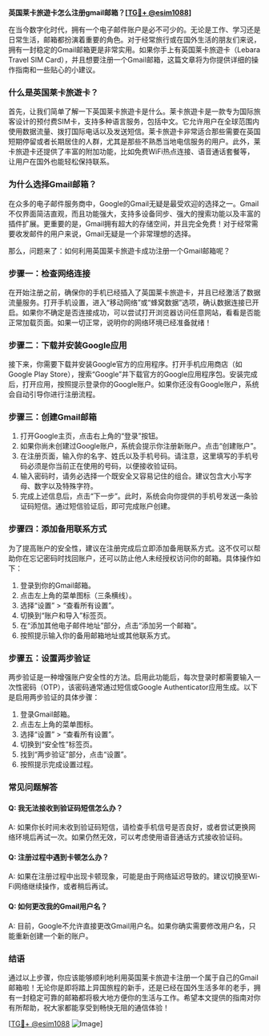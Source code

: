 **英国莱卡旅遊卡怎么注册gmail邮箱？[[TG💪+ @esim1088](https://t.me/s/esim1088)]**

在当今数字化时代，拥有一个电子邮件账户是必不可少的。无论是工作、学习还是日常生活，邮箱都扮演着重要的角色。对于经常旅行或在国外生活的朋友们来说，拥有一封稳定的Gmail邮箱更是非常实用。如果你手上有英国莱卡旅遊卡（Lebara Travel SIM Card），并且想要注册一个Gmail邮箱，这篇文章将为你提供详细的操作指南和一些贴心的小建议。

### **什么是英国莱卡旅遊卡？**

首先，让我们简单了解一下英国莱卡旅遊卡是什么。莱卡旅遊卡是一款专为国际旅客设计的预付费SIM卡，支持多种语言服务，包括中文。它允许用户在全球范围内使用数据流量、拨打国际电话以及发送短信。莱卡旅遊卡非常适合那些需要在英国短期停留或者长期居住的人群，尤其是那些不熟悉当地电信服务的用户。此外，莱卡旅遊卡还提供了丰富的附加功能，比如免费WiFi热点连接、语音通话套餐等，让用户在国外也能轻松保持联系。

### **为什么选择Gmail邮箱？**

在众多的电子邮件服务商中，Google的Gmail无疑是最受欢迎的选择之一。Gmail不仅界面简洁直观，而且功能强大，支持多设备同步、强大的搜索功能以及丰富的插件扩展。更重要的是，Gmail拥有超大的存储空间，并且完全免费！对于经常需要收发邮件的用户来说，Gmail无疑是一个非常理想的选择。

那么，问题来了：如何利用英国莱卡旅遊卡成功注册一个Gmail邮箱呢？

### **步骤一：检查网络连接**

在开始注册之前，确保你的手机已经插入了英国莱卡旅遊卡，并且已经激活了数据流量服务。打开手机设置，进入“移动网络”或“蜂窝数据”选项，确认数据连接已开启。如果你不确定是否连接成功，可以尝试打开浏览器访问任意网站，看看是否能正常加载页面。如果一切正常，说明你的网络环境已经准备就绪！

### **步骤二：下载并安装Google应用**

接下来，你需要下载并安装Google官方的应用程序。打开手机应用商店（如Google Play Store），搜索“Google”并下载官方的Google应用程序包。安装完成后，打开应用，按照提示登录你的Google账户。如果你还没有Google账户，系统会自动引导你进行注册流程。

### **步骤三：创建Gmail邮箱**

1. 打开Google主页，点击右上角的“登录”按钮。
2. 如果你尚未创建过Google账户，系统会提示你注册新账户。点击“创建账户”。
3. 在注册页面，输入你的名字、姓氏以及手机号码。请注意，这里填写的手机号码必须是你当前正在使用的号码，以便接收验证码。
4. 输入密码时，请务必选择一个既安全又容易记住的组合。建议包含大小写字母、数字以及特殊字符。
5. 完成上述信息后，点击“下一步”。此时，系统会向你提供的手机号发送一条验证码短信。通过短信验证后，即可完成账户创建。

### **步骤四：添加备用联系方式**

为了提高账户的安全性，建议在注册完成后立即添加备用联系方式。这不仅可以帮助你在忘记密码时找回账户，还可以防止他人未经授权访问你的邮箱。具体操作如下：

1. 登录到你的Gmail邮箱。
2. 点击左上角的菜单图标（三条横线）。
3. 选择“设置” > “查看所有设置”。
4. 切换到“账户和导入”标签页。
5. 在“添加其他电子邮件地址”部分，点击“添加另一个邮箱”。
6. 按照提示输入你的备用邮箱地址或其他联系方式。

### **步骤五：设置两步验证**

两步验证是一种增强账户安全性的方法。启用此功能后，每次登录时都需要输入一次性密码（OTP），该密码通常通过短信或Google Authenticator应用生成。以下是启用两步验证的具体步骤：

1. 登录Gmail邮箱。
2. 点击左上角的菜单图标。
3. 选择“设置” > “查看所有设置”。
4. 切换到“安全性”标签页。
5. 找到“两步验证”部分，点击“设置”。
6. 按照提示完成设置过程。

### **常见问题解答**

#### Q: 我无法接收到验证码短信怎么办？
A: 如果你长时间未收到验证码短信，请检查手机信号是否良好，或者尝试更换网络环境后再试一次。如果仍然无效，可以考虑使用语音通话方式接收验证码。

#### Q: 注册过程中遇到卡顿怎么办？
A: 如果在注册过程中出现卡顿现象，可能是由于网络延迟导致的。建议切换至Wi-Fi网络继续操作，或者稍后再试。

#### Q: 如何更改我的Gmail用户名？
A: 目前，Google不允许直接更改Gmail用户名。如果你确实需要修改用户名，只能重新创建一个新的账户。

### **结语**

通过以上步骤，你应该能够顺利地利用英国莱卡旅遊卡注册一个属于自己的Gmail邮箱啦！无论你是即将踏上异国旅程的新手，还是已经在国外生活多年的老手，拥有一封稳定可靠的邮箱都将极大地方便你的生活与工作。希望本文提供的指南对你有所帮助，祝大家都能享受到畅快无阻的通信体验！

[[TG💪+ @esim1088](https://t.me/s/esim1088) ![Image](https://i.postimg.cc/4NQfJmqS/Snipaste-2025-05-13-00-14-12.png)]